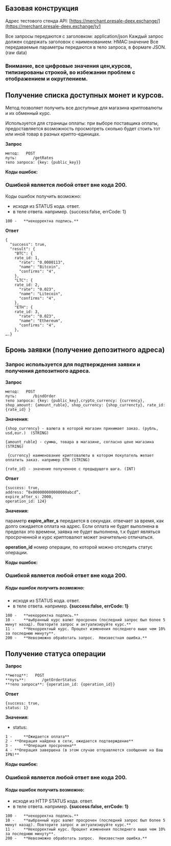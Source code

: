 ## **Базовая конструкция**

Адрес тестового стенда API: [https://merchant.presale-deex.exchange/](https://merchant.presale-deex.exchange/)v1

Все запросы передаются с заголовком: application/json
Каждый запрос должен содержать заголовок с наименованием: HMAC:значение
Все передаваемые параметры передаются в тело запроса, в формате JSON. (raw data)

### **Внимание, все цифровые значения цен,курсов, типизированы строкой, во избежании проблем с отображением и округлением.**


## Получение списка доступных монет и курсов. 

Метод позволяет получить все доступные для магазина криптовалюты и их обменный курс.

Используется для страницы оплаты: при выборе поставщика оплаты, предоставляется возможность просмотреть сколько будет стоить тот или иной товар в разных крипто-единицах.

**Запрос**


    метод: 	 POST
    путь:    	/getRates
    тело запроса: {key: {public_key}}

**Коды ошибок:**

### Ошибкой является любой ответ вне кода 200.

Коды ошибок получить возможно:
*   исходя из STATUS кода. ответ.
*   в теле ответа. например. {success:false, errCode: 1}

```
100 - 	**некорректна подпись.**
```

**Ответ**


```
{
  "success": true,
  "result": {
    "BTC": {
	rate_id: 1,
      "rate": "0.0000113",
      "name": "Bitcoin",
      "confirms": "4",
    },
    "LTC": {
	rate_id: 2,
      "rate": "0.023",
      "name": "Litecoin",
      "confirms": "4",
    },
    "ETH": {
	rate_id: 3,
      "rate": "0.023",
      "name": "Ethereum",
      "confirms": "4",
    },
….}
```


## **Бронь заявки (получение депозитного адреса)**

### Запрос используется для подтверждения заявки и получения депозитного адреса.

**Запрос**


    метод: 	 POST
    путь:    	/bindOrder
    тело запроса: {key: {public_key},crypto_currency: {currency}, shop_amount: {amount_ruble}, shop_currency: {shop_currencty}, rate_id:{rate_id} }

**Значения:**


    {shop_currency} - валюта в которой магазин принимает заказ. (рубль, usd,eur.)  (STRING)

    {amount_ruble} - сумма, товара в магазине, согласно цене магазина  (STRING)

     {currency} наименование криптовалюты в котором покупатель желает оплатить заказ. например ETH (STRING)

    {rate_id} - значение полученное с предыдущего шага. (INT)

**Ответ**

```
{success: true,
address: “0x000000000000000abcd”,
expire_after_s: 2000,
operation_id: 124}
```

**Значения:**

параметр **expire_after_s** передается в секундах. отвечает за время, как долго  ожидается оплата на адрес. Если оплата не будет выполнена в пределах это времени, заявка не будет выполнена, т.к будет являться просроченной и курс криптовалют может значительно отличаться.

**operation_id** номер операции, по которой можно отследить статус операции.

**Коды ошибок:**

### Ошибкой является любой ответ вне кода 200.

##### Коды ошибок получить возможно:

*   исходя из STATUS кода. ответ.
*   в теле ответа. например. **{success:false, errCode: 1}**

```
100 - 	**некорректна подпись.**
10 - 	**выбранный курс валют просрочен (последний запрос был более 5 минут назад). Повторите запрос и актуализируйте курс.**
11 - 	**Некорректный курс. Процент изменения последнего выше чем 10% за последнюю минуту**.
200 -	**Невозможно обработать запрос.  Неизвестная ошибка.**
```

## **Получение статуса операции**

**Запрос**


    **метод**: 	 POST
    **путь**:    	/getOrderStatus
    **тело запроса**: {operation_id: {operation_id}}



**Ответ**

```
{success: true,
status: 1}
```

**Значения:**


- status:
```
1 - 	**Ожидается оплата**
2 -	**Операция найдена в сети, ожидается подтверждение**
3 - 	**Операция просрочена**
4 -	**Операция завершена (в этом случае отправляется сообщение на Ваш IPN)**
```

**Коды ошибок:**

### Ошибкой является любой ответ вне кода 200.

#### Коды ошибок получить возможно:
*   исходя из HTTP STATUS кода. ответ.
*   в теле ответа. например. **{success:false, errCode: 1}**

```
100 - 	**некорректна подпись.**
10 - 	**выбранный курс валют просрочен (последний запрос был более 5 минут назад). Повторите запрос и актуализируйте курс.**
11 - 	**Некорректный курс. Процент изменения последнего выше чем 10% за последнюю минуту**.
200 -	**Невозможно обработать запрос.  Неизвестная ошибка.**
```
